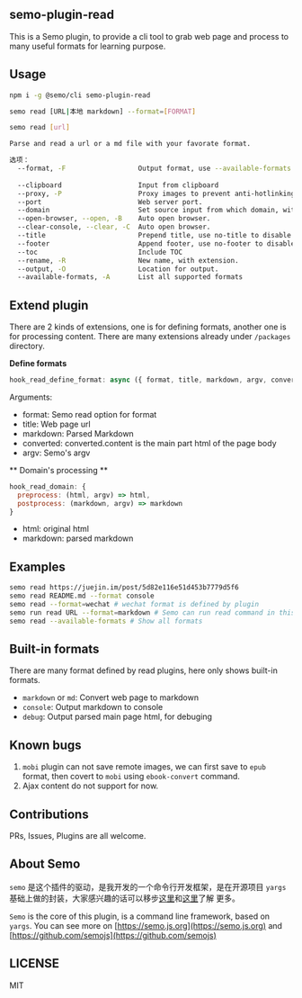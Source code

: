 semo-plugin-read
------------------

This is a Semo plugin, to provide a cli tool to grab web page and process to many useful formats for learning purpose.

## Usage

```bash
npm i -g @semo/cli semo-plugin-read

semo read [URL|本地 markdown] --format=[FORMAT]

semo read [url]

Parse and read a url or a md file with your favorate format.

选项：
  --format, -F                  Output format, use --available-formats to see all supported formats, default: markdown.
                                                                                                    [默认值: "markdown"]
  --clipboard                   Input from clipboard
  --proxy, -P                   Proxy images to prevent anti-hotlinking.
  --port                        Web server port.                                                          [默认值: 3000]
  --domain                      Set source input from which domain, without protocol and www.
  --open-browser, --open, -B    Auto open browser.
  --clear-console, --clear, -C  Auto open browser.
  --title                       Prepend title, use no-title to disable.
  --footer                      Append footer, use no-footer to disable.                                  [默认值: true]
  --toc                         Include TOC
  --rename, -R                  New name, with extension.
  --output, -O                  Location for output.
  --available-formats, -A       List all supported formats
```

## Extend plugin

There are 2 kinds of extensions, one is for defining formats, another one is for processing content. There are many extensions already under `/packages` directory.

**Define formats**

```js 
hook_read_define_format: async ({ format, title, markdown, argv, converted }) => {}
```

Arguments:

* format: Semo read option for format
* title: Web page url
* markdown: Parsed Markdown
* converted: converted.content is the main part html of the page body
* argv: Semo's argv

** Domain's processing **

```js
hook_read_domain: {
  preprocess: (html, argv) => html,
  postprocess: (markdown, argv) => markdown
}
```

* html: original html
* markdown: parsed markdown

## Examples

```bash
semo read https://juejin.im/post/5d82e116e51d453b7779d5f6
semo read README.md --format console
semo read --format=wechat # wechat format is defined by plugin 
semo run read URL --format=markdown # Semo can run read command in this way
semo read --available-formats # Show all formats
```

## Built-in formats

There are many format defined by read plugins, here only shows built-in formats.

* `markdown` or `md`: Convert web page to markdown
* `console`: Output markdown to console
* `debug`: Output parsed main page html, for debuging

## Known bugs

1. `mobi` plugin can not save remote images, we can first save to `epub` format, then covert to `mobi` using `ebook-convert` command.
2. Ajax content do not support for now.

## Contributions

PRs, Issues, Plugins are all welcome.

## About Semo

`semo` 是这个插件的驱动，是我开发的一个命令行开发框架，是在开源项目 `yargs` 基础上做的封装，大家感兴趣的话可以移步[这里](https://semo.js.org)和[这里](https://github.com/semojs)了解 更多。

`Semo` is the core of this plugin, is a command line framework, based on `yargs`. You can see more on [https://semo.js.org](https://semo.js.org) and [https://github.com/semojs](https://github.com/semojs)


## LICENSE

MIT